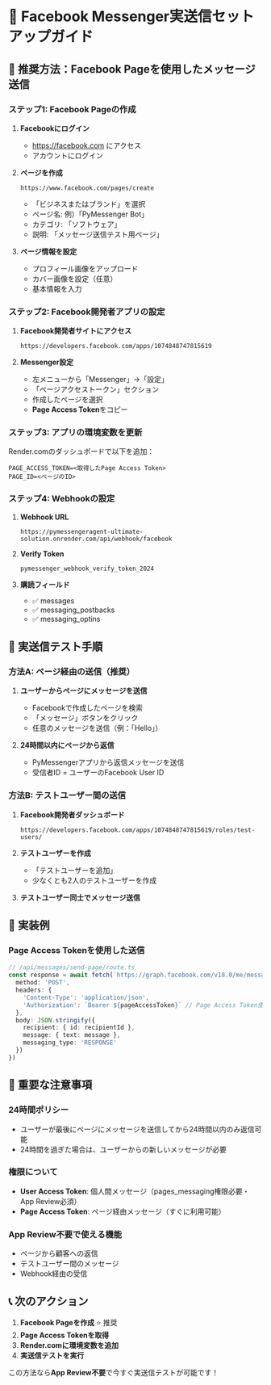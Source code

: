 # 📱 Facebook Messenger実送信セットアップガイド

## 🎯 推奨方法：Facebook Pageを使用したメッセージ送信

### ステップ1: Facebook Pageの作成

1. **Facebookにログイン**
   - https://facebook.com にアクセス
   - アカウントにログイン

2. **ページを作成**
   ```
   https://www.facebook.com/pages/create
   ```
   - 「ビジネスまたはブランド」を選択
   - ページ名: 例）「PyMessenger Bot」
   - カテゴリ: 「ソフトウェア」
   - 説明: 「メッセージ送信テスト用ページ」

3. **ページ情報を設定**
   - プロフィール画像をアップロード
   - カバー画像を設定（任意）
   - 基本情報を入力

### ステップ2: Facebook開発者アプリの設定

1. **Facebook開発者サイトにアクセス**
   ```
   https://developers.facebook.com/apps/1074848747815619
   ```

2. **Messenger設定**
   - 左メニューから「Messenger」→「設定」
   - 「ページアクセストークン」セクション
   - 作成したページを選択
   - **Page Access Token**をコピー

### ステップ3: アプリの環境変数を更新

Render.comのダッシュボードで以下を追加：

```
PAGE_ACCESS_TOKEN=<取得したPage Access Token>
PAGE_ID=<ページのID>
```

### ステップ4: Webhookの設定

1. **Webhook URL**
   ```
   https://pymessengeragent-ultimate-solution.onrender.com/api/webhook/facebook
   ```

2. **Verify Token**
   ```
   pymessenger_webhook_verify_token_2024
   ```

3. **購読フィールド**
   - ✅ messages
   - ✅ messaging_postbacks
   - ✅ messaging_optins

## 🧪 実送信テスト手順

### 方法A: ページ経由の送信（推奨）

1. **ユーザーからページにメッセージを送信**
   - Facebookで作成したページを検索
   - 「メッセージ」ボタンをクリック
   - 任意のメッセージを送信（例：「Hello」）

2. **24時間以内にページから返信**
   - PyMessengerアプリから返信メッセージを送信
   - 受信者ID = ユーザーのFacebook User ID

### 方法B: テストユーザー間の送信

1. **Facebook開発者ダッシュボード**
   ```
   https://developers.facebook.com/apps/1074848747815619/roles/test-users/
   ```

2. **テストユーザーを作成**
   - 「テストユーザーを追加」
   - 少なくとも2人のテストユーザーを作成

3. **テストユーザー同士でメッセージ送信**

## 🔧 実装例

### Page Access Tokenを使用した送信

```typescript
// /api/messages/send-page/route.ts
const response = await fetch(`https://graph.facebook.com/v18.0/me/messages`, {
  method: 'POST',
  headers: {
    'Content-Type': 'application/json',
    'Authorization': `Bearer ${pageAccessToken}` // Page Access Token使用
  },
  body: JSON.stringify({
    recipient: { id: recipientId },
    message: { text: message },
    messaging_type: 'RESPONSE'
  })
})
```

## 🚨 重要な注意事項

### 24時間ポリシー
- ユーザーが最後にページにメッセージを送信してから24時間以内のみ返信可能
- 24時間を過ぎた場合は、ユーザーからの新しいメッセージが必要

### 権限について
- **User Access Token**: 個人間メッセージ（pages_messaging権限必要・App Review必須）
- **Page Access Token**: ページ経由メッセージ（すぐに利用可能）

### App Review不要で使える機能
- ページから顧客への返信
- テストユーザー間のメッセージ
- Webhook経由の受信

## 📞 次のアクション

1. **Facebook Pageを作成** ⭐ 推奨
2. **Page Access Tokenを取得**
3. **Render.comに環境変数を追加**
4. **実送信テストを実行**

この方法なら**App Review不要**で今すぐ実送信テストが可能です！